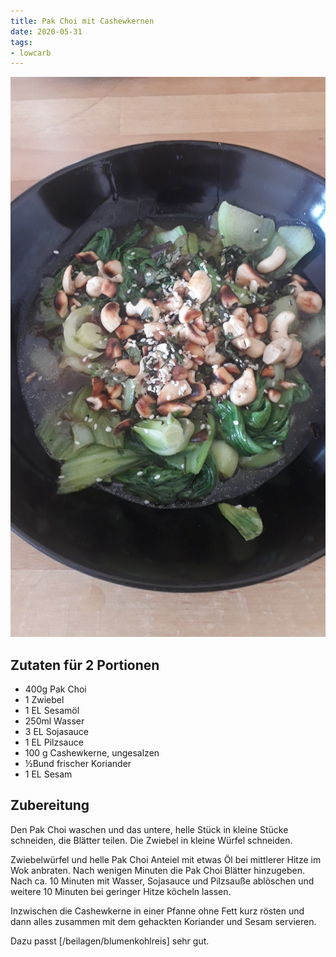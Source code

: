 ```yaml
---
title: Pak Choi mit Cashewkernen
date: 2020-05-31
tags:
- lowcarb
---
```


![](/img/Pak-Choi-mit-Cashewkernen.jpg)

## Zutaten für 2 Portionen
- 400g  Pak Choi
- 1     Zwiebel
- 1 EL  Sesamöl
- 250ml Wasser
- 3 EL  Sojasauce
- 1 EL  Pilzsauce
- 100 g  Cashewkerne, ungesalzen
- ½Bund frischer Koriander
- 1 EL  Sesam

## Zubereitung
Den Pak Choi waschen und das untere, helle Stück in kleine Stücke schneiden, die Blätter teilen. Die Zwiebel in kleine Würfel schneiden.

Zwiebelwürfel und helle Pak Choi Anteiel mit etwas Öl bei mittlerer Hitze im Wok anbraten. Nach wenigen Minuten die Pak Choi Blätter hinzugeben. Nach ca. 10 Minuten mit Wasser, Sojasauce und Pilzsauße ablöschen und weitere 10 Minuten bei geringer Hitze köcheln lassen.

Inzwischen die Cashewkerne in einer Pfanne ohne Fett kurz rösten und dann alles zusammen mit dem gehackten Koriander und Sesam servieren.

Dazu passt [/beilagen/blumenkohlreis] sehr gut.
